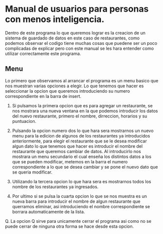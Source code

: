 # Manual de usuarios para personas con menos inteligencia.

Dentro de este programa lo que queremos lograr es la creacion de un sistema de guardado de datos en este caso de restaurantes, como podemos observar el codigo tiene muchas cosas que puedene ser un poco complicadas de explicar pero con este manual se les hara entender como utilizar correctamente este programa.

## Menu 

Lo primero que observamos al arrancar el programa es un menu basico que nos muestran varias opciones a elegir. Lo que tenemos que hacer es seleccionar la opcion que queremos introduciendo su numero correspondiente en la barra de insert. 

1. Si pulsamos la primera opcion que es para agregar un restaurante, se nos mostrara una nueva ventana en la que podemos introducir los datos del nuevo restaurante, primero el nombre, dirreccion, horarios y su puntuacion.

2. Pulsando la opcion numero dos lo que hara sera mostrarnos un nuevo menu para la edicion de algunos de los restaurantes ya introducidos anteriormente, para elegir el restaurante que se le desea modificar algun dato lo que tenemos que hacer es introducir el nombre del restaurante que queremos cambiar de datos. Al introducirlo nos mostrara un menu secundario el cual enseña los distintos datos a los que se pueden modificar, metemos en la barra el numero correspondiente a lo que se desea cambiar y se pone el nuevo dato que se queria modificar.

3. Utilizando la tercera opcion lo que hara sera es mostrarnos todos los nombre de los restaurantes ya ingresados.

4. Por ultimo si se pulsa la cuarta opcion lo que se nos muestra es un nueva barra para introducir el nombre de algun restaurante que querramos eliminar, asi introduciendo el nombre correspondiente se borrara automaticamente de la lista.

Q. La opcion Q sirve para unicamente cerrar el programa asi como no se puede cerrar de ninguna otra forma se hace desde esta opcion.